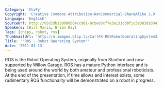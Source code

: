 ```yaml
---
Category: 'ChiPy'
Copyright: 'Creative Commons Attribution-NonCommercial-ShareAlike 3.0'
Language: 'English'
SourceUrl: http://05d2db1380b6504cc981-8cbed8cf7e3a131cd8f1c3e383d10041.r93.cf2.rackcdn.com/chipy/571_ros-robot-operating-system.m4v
Speakers: [Bill Mania, Brian Ray]
Tags: [chipy, robot, ros]
ThumbnailUrl: 'http://a.images.blip.tv/CarlFK-ROSRobotOperatingSystem313.png'
Title: '"ROS - Robot Operating System"'
date: '2011-01-13'
---
```

ROS is the Robot Operating System, originally from Stanford and now supported
by Willow Garage. ROS has a mature Python interface and is being used around
the world by both amateur and professional roboticists. At the end of the
presentation, if time allows and interest exists, some rudimentary ROS
functionality will be demonstrated on a robot in progress.


